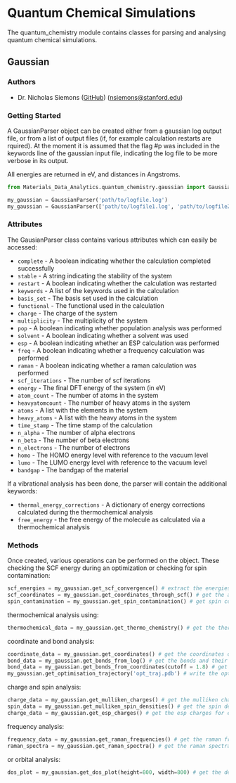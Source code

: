 # Quantum Chemical Simulations

The quantum_chemistry module contains classes for parsing and analysing quantum chemical simulations.

## Gaussian

### Authors

 - Dr. Nicholas Siemons ([GitHub](https://github.com/nicholas9182)) (nsiemons@stanford.edu)

### Getting Started

A GaussianParser object can be created either from a gaussian log output file, or from a list of output files (if, for example calculation restarts are rquired). At the moment it is assumed that the flag #p was included in the keywords line of the gaussian input file, indicating the log file to be more verbose in its output.  

All energies are returned in eV, and distances in Angstroms.

```python
from Materials_Data_Analytics.quantum_chemistry.gaussian import GaussianParser

my_gaussian = GaussianParser('path/to/logfile.log')
my_gaussian = GaussianParser(['path/to/logfile1.log', 'path/to/logfile2.log']) 
```

### Attributes
The GausianParser class contains various attributes which can easily be accessed:
 - ```complete``` - A boolean indicating whether the calculation completed successfully
 - ```stable``` - A string indicating the stability of the system
 - ```restart``` - A boolean indicating whether the calculation was restarted
 - ```keywords``` - A list of the keywords used in the calculation
 - ```basis_set``` - The basis set used in the calculation
 - ```functional``` - The functional used in the calculation
 - ```charge``` - The charge of the system
 - ```multiplicity``` - The multiplicity of the system
 - ```pop``` - A boolean indicating whether population analysis was performed
 - ```solvent``` - A boolean indicating whether a solvent was used
 - ```esp``` - A boolean indicating whether an ESP calculation was performed
 - ```freq``` - A boolean indicating whether a frequency calculation was performed
 - ```raman``` - A boolean indicating whether a raman calculation was performed
 - ```scf_iterations``` - The number of scf iterations
 - ```energy``` - The final DFT energy of the system (in eV)
 - ```atom_count``` - The number of atoms in the system
 - ```heavyatomcount``` - The number of heavy atoms in the system
 - ```atoms``` - A list with the elements in the system
 - ```heavy_atoms``` - A list with the heavy atoms in the system
 - ```time_stamp``` - The time stamp of the calculation
 - ```n_alpha``` - The number of alpha electrons
 - ```n_beta``` - The number of beta electrons
 - ```n_electrons``` - The number of electrons
 - ```homo``` - The HOMO energy level with reference to the vacuum level
 - ```lumo``` - The LUMO energy level with reference to the vacuum level
 - ```bandgap``` - The bandgap of the material

 If a vibrational analysis has been done, the parser will contain the additional keywords:
 - ```thermal_energy_corrections``` - A dictionary of energy corrections calculated during the thermochemical analysis
 - ```free_energy``` - the free energy of the molecule as calculated via a thermochemical analysis


### Methods
Once created, various operations can be performed on the object. These checking the SCF energy during an optimization or checking for spin contamination:

```python
scf_energies = my_gaussian.get_scf_convergence() # extract the energies during the scf 
scf_coordinates = my_gaussian.get_coordinates_through_scf() # get the atom coordinates during the scf
spin_contamination = my_gaussian.get_spin_contamination() # get spin contamination data for the final optimized density
```

thermochemical analysis using:
    
```python
thermochemical_data = my_gaussian.get_thermo_chemistry() # get the thermochemical data from the log file
```

coordinate and bond analysis:

```python
coordinate_data = my_gaussian.get_coordinates() # get the coordinates of the atoms
bond_data = my_gaussian.get_bonds_from_log() # get the bonds and their lengths from bond information in the log file
bond_data = my_gaussian.get_bonds_from_coordinates(cutoff = 1.8) # get the bonds from the coordinates using a cuttoff
my_gaussian.get_optimisation_trajectory('opt_traj.pdb') # write the optimisation trajectory to a pdb file
```

charge and spin analysis:

```python
charge_data = my_gaussian.get_mulliken_charges() # get the mulliken charges for each atom
spin_data = my_gaussian.get_mulliken_spin_densities() # get the spin density for each atom
charge_data = my_gaussian.get_esp_charges() # get the esp charges for each atom
```

frequency analysis:

```python
frequency_data = my_gaussian.get_raman_frequencies() # get the raman frequencies
raman_spectra = my_gaussian.get_raman_spectra() # get the raman spectra for the system
```

or orbital analysis:

```python 
dos_plot = my_gaussian.get_dos_plot(height=800, width=800) # get the density of states plot
```
